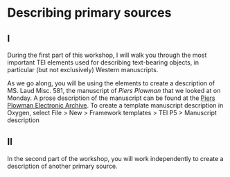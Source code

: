 # Describing primary sources

## I

During the first part of this workshop, I will walk you through the most important TEI elements used for describing text-bearing objects, in particular (but not exclusively) Western manuscripts. 

As we go along, you will be using the elements to create a description of MS. Laud Misc. 581, the manuscript of _Piers Plowman_ that we looked at on Monday. 
A prose description of the manuscript can be found at the [Piers Plowman Electronic Archive](http://piers.chass.ncsu.edu/texts/L/intro). 
To create a template manuscript description in Oxygen, select File > New > Framework templates > TEI P5 > Manuscript description


## II

In the second part of the workshop, you will work independently to create a description of another primary source. 
